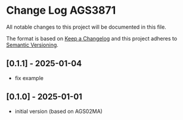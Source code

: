 # Change Log AGS3871

All notable changes to this project will be documented in this file.

The format is based on [Keep a Changelog](http://keepachangelog.com/)
and this project adheres to [Semantic Versioning](http://semver.org/).


## [0.1.1] - 2025-01-04
- fix example


## [0.1.0] - 2025-01-01
- initial version (based on AGS02MA)
